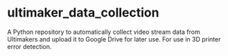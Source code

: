 # ultimaker_data_collection

A Python repository to automatically collect video stream data from Ultimakers and upload it to Google Drive for later use.
For use in 3D printer error detection.
